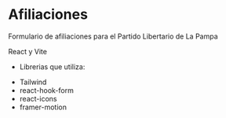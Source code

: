 # Afiliaciones
Formulario de afiliaciones para el Partido Libertario de La Pampa

React y Vite

* Librerias que utiliza:
- Tailwind
- react-hook-form
- react-icons
- framer-motion
